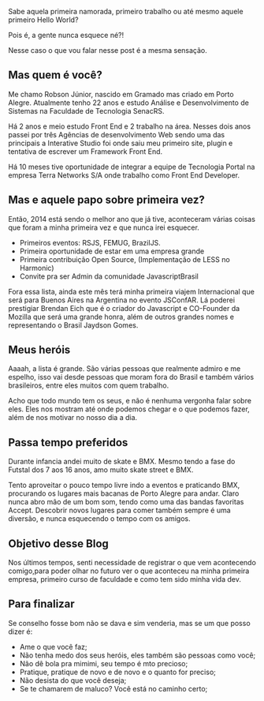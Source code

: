 <!--
layout: post
title: O primeiro a gente nunca esquece
date: 2014-11-03T02:32:24.842Z
comments: true
published: true
keywords:
description: Sabe aquela primeira namorada, primeiro trabalho ou até mesmo aquele primeiro Hello World?
categories: primeiro, first
cover: /img/main-banner.jpg
coverAlt: Robson Junior Cover | Javascript
-->

Sabe aquela primeira namorada, primeiro trabalho ou até mesmo aquele
primeiro Hello World?

Pois é, a gente nunca esquece né?!

Nesse caso o que vou falar nesse post é a mesma sensação. <!--more-->


## Mas quem é você?
Me chamo Robson Júnior, nascido em Gramado mas criado em Porto Alegre.
Atualmente tenho 22 anos e estudo Análise e Desenvolvimento de Sistemas na
Faculdade de Tecnologia SenacRS.

Há 2 anos e meio estudo Front End e 2 trabalho na área.
Nesses dois anos passei por três Agências de desenvolvimento Web sendo uma das principais a
Interative Studio foi onde saiu meu primeiro site, plugin e tentativa de escrever um Framework Front End.

Há 10 meses tive oportunidade de integrar a equipe de Tecnologia Portal na empresa Terra Networks S/A onde trabalho
como Front End Developer.


## Mas e aquele papo sobre primeira vez?
Então, 2014 está sendo o melhor ano que já tive, aconteceram várias coisas que foram
a minha primeira vez e que nunca irei esquecer.

* Primeiros eventos: RSJS, FEMUG, BrazilJS.
* Primeira oportunidade de estar em uma empresa grande
* Primeira contribuição Open Source, (Implementação de LESS no Harmonic)
* Convite pra ser Admin da comunidade JavascriptBrasil

Fora essa lista, ainda este mês terá minha primeira viajem Internacional que será
para Buenos Aires na Argentina no evento JSConfAR.
Lá poderei prestigiar Brendan Eich que é o criador do Javascript e CO-Founder da Mozilla que será uma grande honra,
além de outros grandes nomes e representando o Brasil Jaydson Gomes.


## Meus heróis
Aaaah, a lista é grande. São várias pessoas que realmente admiro e me espelho, isso
vai desde pessoas que moram fora do Brasil e também vários brasileiros, entre eles muitos com quem trabalho.

Acho que todo mundo tem os seus, e não é nenhuma vergonha falar sobre eles.
Eles nos mostram até onde podemos chegar e o que podemos fazer, além de nos motivar no nosso dia a dia.


## Passa tempo preferidos
Durante infancia andei muito de skate e BMX.
Mesmo tendo a fase do Futstal dos 7 aos 16 anos, amo muito skate street e BMX.

Tento aproveitar o pouco tempo livre indo a eventos e praticando BMX,
procurando os lugares mais bacanas de Porto Alegre para andar.
Claro nunca abro mão de um bom som, tendo como uma das bandas favoritas Accept.
Descobrir novos lugares para comer também sempre é uma diversão, e nunca esquecendo o tempo com os amigos.


## Objetivo desse Blog
Nos últimos tempos, senti necessidade de registrar o que vem acontecendo comigo,para poder
olhar no futuro ver o que aconteceu na minha primeira empresa,
primeiro curso de faculdade e como tem sido minha vida dev.


## Para finalizar
Se conselho fosse bom não se dava e sim venderia, mas se um que posso dizer é:

* Ame o que você faz;
* Não tenha medo dos seus heróis, eles também são pessoas como você;
* Não dê bola pra mimimi, seu tempo é mto precioso;
* Pratique, pratique de novo e de novo e o quanto for preciso;
* Não desista do que você deseja;
* Se te chamarem de maluco? Você está no caminho certo;
